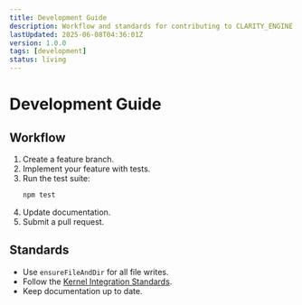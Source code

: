 ```yaml
---
title: Development Guide
description: Workflow and standards for contributing to CLARITY_ENGINE.
lastUpdated: 2025-06-08T04:36:01Z
version: 1.0.0
tags: [development]
status: living
---
```


# Development Guide

## Workflow

1. Create a feature branch.
2. Implement your feature with tests.
3. Run the test suite:
   ```bash
   npm test
   ```
4. Update documentation.
5. Submit a pull request.

## Standards

- Use `ensureFileAndDir` for all file writes.
- Follow the [Kernel Integration Standards](./standards/kernel-integration-standards.md).
- Keep documentation up to date.
